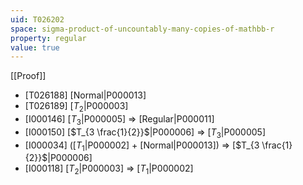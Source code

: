 ```yaml
---
uid: T026202
space: sigma-product-of-uncountably-many-copies-of-mathbb-r
property: regular
value: true
---
```

[[Proof]]

* [T026188] [Normal|P000013]
* [T026189] [$T_2$|P000003]
* [I000146] [$T_3$|P000005] => [Regular|P000011]
* [I000150] [$T_{3 \frac{1}{2}}$|P000006] => [$T_3$|P000005]
* [I000034] ([$T_1$|P000002] + [Normal|P000013]) => [$T_{3 \frac{1}{2}}$|P000006]
* [I000118] [$T_2$|P000003] => [$T_1$|P000002]

